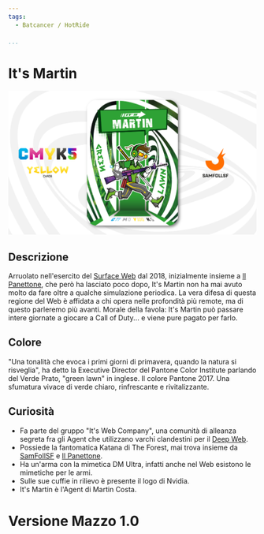 ```yaml
---
tags:
  - Batcancer / HotRide

...
```


# It's Martin

![itsmartin](../eg/Y/martin.jpg)

## Descrizione

Arruolato nell'esercito del [Surface Web](../Remix/deep.md) dal 2018, inizialmente insieme a [Il Panettone](../Magenta/ilpanettone.md), che però ha lasciato poco dopo, It's Martin non ha mai avuto molto da fare oltre a qualche simulazione periodica. La vera difesa di questa regione del Web è affidata a chi opera nelle profondità più remote, ma di questo parleremo più avanti. Morale della favola: It's Martin può passare intere giornate a giocare a Call of Duty... e viene pure pagato per farlo.

## Colore

"Una tonalità che evoca i primi giorni di primavera, quando la natura si risveglia", ha detto la Executive Director del Pantone Color Institute parlando del Verde Prato, "green lawn" in inglese. Il colore Pantone 2017. Una sfumatura vivace di verde chiaro, rinfrescante e rivitalizzante.

## Curiosità

- Fa parte del gruppo "It's Web Company", una comunità di alleanza segreta fra gli Agent che utilizzano varchi clandestini per il [Deep Web](../Remix/deep.md).
- Possiede la fantomatica Katana di The Forest, mai trova insieme da [SamFollSF](../Remix/samfollsf.md) e [Il Panettone](../Magenta/ilpanettone.md).
- Ha un'arma con la mimetica DM Ultra, infatti anche nel Web esistono le mimetiche per le armi.
- Sulle sue cuffie in rilievo è presente il logo di Nvidia.
- It's Martin è l'Agent di Martin Costa.

# Versione Mazzo 1.0